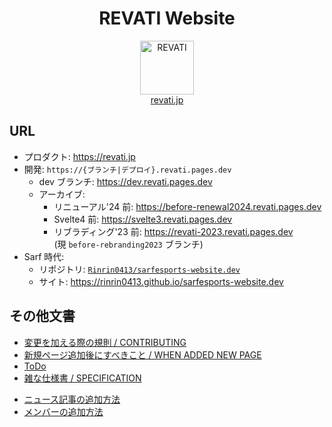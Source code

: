<h1 align="center">REVATI Website</h1>

<!-- .-+~*
###### 俺だけ入れる【最強プロeスポーツチーム】で宇宙最強〜一日中ゲームをして引きこもる低学歴ニートの俺、実は家族から見放された全一プロeスポーツ選手の生まれ変わりだった。俺にだけ使えるUSSRランク級最強キーボードと1000円マウスで宇宙で最強のeスポーツ選手となる～俺にだけある最強神スキルで無双したら垢BAN食らったので引退します～
*~+-. -->
<p align="center">
	<img src="https://revati.jp/images/logos/revati/icon_180px_oxipng.png" alt="REVATI" width="86" />
	<br />
	<a href="https://revati.jp">revati.jp</a>
</p>

## URL

- プロダクト: https://revati.jp
- 開発: `https://{ブランチ|デプロイ}.revati.pages.dev`
	- dev ブランチ: https://dev.revati.pages.dev
	- アーカイブ:
		- リニューアル'24 前: https://before-renewal2024.revati.pages.dev
		- Svelte4 前: https://svelte3.revati.pages.dev
		- リブラディング'23 前: https://revati-2023.revati.pages.dev  
		(現 `before-rebranding2023` ブランチ)
- Sarf 時代:
	- リポジトリ: [`Rinrin0413/sarfesports-website.dev`](https://github.com/Rinrin0413/sarfesports-website.dev)
	- サイト: https://rinrin0413.github.io/sarfesports-website.dev

## その他文書

- [変更を加える際の規則 / CONTRIBUTING](/docs/CONTRIBUTING.md)
- [新規ページ追加後にすべきこと / WHEN ADDED NEW PAGE](/docs/when-added-new-page.md)
- [ToDo](/docs/TODO.md)
- [雑な仕様書 / SPECIFICATION](/docs/SPECIFICATION.md)

* [ニュース記事の追加方法](/docs/ADDING_NEWS.md)
* [メンバーの追加方法](/src/lib/scripts/data/MEMBERS.ts)

